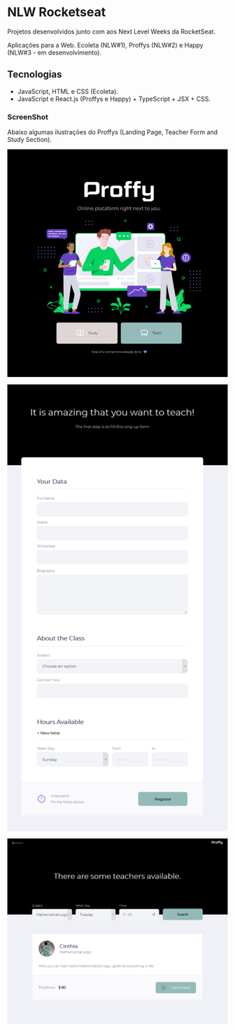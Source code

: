 # NLW Rocketseat

Projetos desenvolvidos junto com aos Next Level Weeks da RocketSeat.

Aplicações para a Web.
Ecoleta (NLW#1),
Proffys (NLW#2) e 
Happy (NLW#3 - em desenvolvimento).

## Tecnologias

- JavaScript, HTML e CSS (Ecoleta).
- JavaScript e React.js (Proffys e Happy) + TypeScript + JSX + CSS.


### ScreenShot

Abaixo algumas ilustrações do Proffys (Landing Page, Teacher Form and Study Section).

![Landing Page](https://github.com/CINPIS/NLW/blob/master/landing.png "Optional title")

![Teacher Form](https://github.com/CINPIS/NLW/blob/master/proffy.png "Optional title")

![Student Section](https://github.com/CINPIS/NLW/blob/master/study.png "Optional title")
